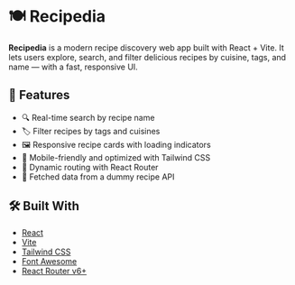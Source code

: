 # 🍽️ Recipedia

**Recipedia** is a modern recipe discovery web app built with React + Vite. It lets users explore, search, and filter delicious recipes by cuisine, tags, and name — with a fast, responsive UI.

## 🚀 Features

- 🔍 Real-time search by recipe name
- 🏷️ Filter recipes by tags and cuisines
- 🖼️ Responsive recipe cards with loading indicators
- 📱 Mobile-friendly and optimized with Tailwind CSS
- 🔗 Dynamic routing with React Router
- 🧪 Fetched data from a dummy recipe API

## 🛠️ Built With

- [React](https://reactjs.org/)
- [Vite](https://vitejs.dev/)
- [Tailwind CSS](https://tailwindcss.com/)
- [Font Awesome](https://fontawesome.com/)
- [React Router v6+](https://reactrouter.com/)
